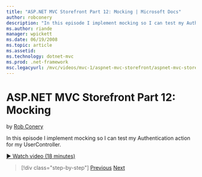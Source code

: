 ```yaml
---
title: "ASP.NET MVC Storefront Part 12: Mocking | Microsoft Docs"
author: robconery
description: "In this episode I implement mocking so I can test my Authentication action for my UserController."
ms.author: riande
manager: wpickett
ms.date: 06/19/2008
ms.topic: article
ms.assetid: 
ms.technology: dotnet-mvc
ms.prod: .net-framework
msc.legacyurl: /mvc/videos/mvc-1/aspnet-mvc-storefront/aspnet-mvc-storefront-part-12-mocking
---
```

ASP.NET MVC Storefront Part 12: Mocking
====================
by [Rob Conery](https://github.com/robconery)

In this episode I implement mocking so I can test my Authentication action for my UserController.

[&#9654; Watch video (18 minutes)](https://channel9.msdn.com/Blogs/ASP-NET-Site-Videos/aspnet-mvc-storefront-part-12-mocking)

>[!div class="step-by-step"]
[Previous](aspnet-mvc-storefront-part-11-hooking-up-the-shopping-cart-and-using-components.md)
[Next](aspnet-mvc-storefront-part-13-dependency-injection.md)